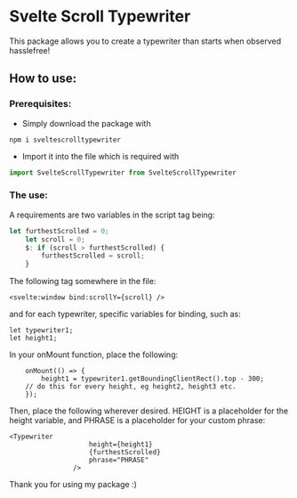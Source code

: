 # Svelte Scroll Typewriter

This package allows you to create a typewriter than starts when observed hasslefree!

## How to use:
### Prerequisites:
- Simply download the package with 
```
npm i sveltescrolltypewriter
```
- Import it into the file which is required with
```javascript
import SvelteScrollTypewriter from SvelteScrollTypewriter
```
### The use:
A requirements are two variables in the script tag being:
```javascript
let furthestScrolled = 0;
	let scroll = 0;
	$: if (scroll > furthestScrolled) {
		furthestScrolled = scroll;
	}
```

The following tag somewhere in the file:
```svelte
<svelte:window bind:scrollY={scroll} />
```

and for each typewriter, specific variables for binding, such as:
```svelte
let typewriter1;
let height1;
```

In your onMount function, place the following:
```svelte
	onMount(() => {
		height1 = typewriter1.getBoundingClientRect().top - 300;
    // do this for every height, eg height2, height3 etc.
	});
```


Then, place the following wherever desired. HEIGHT is a placeholder for the height variable, and PHRASE is a placeholder for your custom phrase:
```svelte
<Typewriter
					height={height1}
					{furthestScrolled}
					phrase="PHRASE"
				/>
```

Thank you for using my package :)
